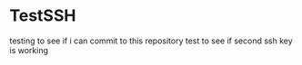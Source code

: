 # TestSSH
testing to see if i can commit to this repository
test to see if second ssh key is  working
